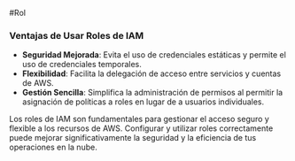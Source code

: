 #Rol 
### Ventajas de Usar Roles de IAM

- **Seguridad Mejorada**: Evita el uso de credenciales estáticas y permite el uso de credenciales temporales.
- **Flexibilidad**: Facilita la delegación de acceso entre servicios y cuentas de AWS.
- **Gestión Sencilla**: Simplifica la administración de permisos al permitir la asignación de políticas a roles en lugar de a usuarios individuales.

Los roles de IAM son fundamentales para gestionar el acceso seguro y flexible a los recursos de AWS. Configurar y utilizar roles correctamente puede mejorar significativamente la seguridad y la eficiencia de tus operaciones en la nube.
